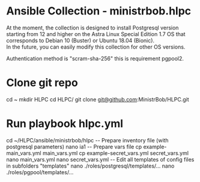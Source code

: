 # Ansible Collection - ministrbob.hlpc

At the moment, the collection is designed to install Postgresql version starting from 12 and higher on the Astra Linux Special Edition 1.7 OS that corresponds to Debian 10 (Buster) or Ubuntu 18.04 (Bionic).  
In the future, you can easily modify this collection for other OS versions.  

Authentication method is "scram-sha-256" this is requirement pgpool2.  

# Clone git repo
cd ~
mkdir HLPC
cd HLPC/
git clone git@github.com:MinistrBob/HLPC.git

# Run playbook hlpc.yml
cd ~/HLPC/ansible/ministrbob/hlpc
-- Prepare inventory file (with postgresql parameters)
nano ia1
-- Prepare vars file
cp example-main_vars.yml main_vars.yml
cp example-secret_vars.yml secret_vars.yml
nano main_vars.yml
nano secret_vars.yml
-- Edit all templates of config files in subfolders "templates"
nano ./roles/postgresql/templates/...
nano ./roles/pgpool/templates/...
